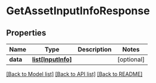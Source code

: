 # GetAssetInputInfoResponse

## Properties
Name | Type | Description | Notes
------------ | ------------- | ------------- | -------------
**data** | [**list[InputInfo]**](InputInfo.md) |  | [optional]

[[Back to Model list]](../README.md#documentation-for-models) [[Back to API list]](../README.md#documentation-for-api-endpoints) [[Back to README]](../README.md)


